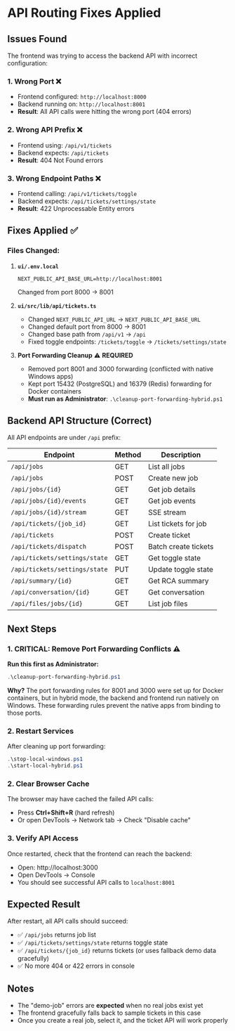 # API Routing Fixes Applied

## Issues Found

The frontend was trying to access the backend API with incorrect configuration:

### 1. **Wrong Port** ❌
- Frontend configured: `http://localhost:8000`
- Backend running on: `http://localhost:8001`
- **Result**: All API calls were hitting the wrong port (404 errors)

### 2. **Wrong API Prefix** ❌
- Frontend using: `/api/v1/tickets`
- Backend expects: `/api/tickets`
- **Result**: 404 Not Found errors

### 3. **Wrong Endpoint Paths** ❌
- Frontend calling: `/api/v1/tickets/toggle`
- Backend expects: `/api/tickets/settings/state`
- **Result**: 422 Unprocessable Entity errors

## Fixes Applied ✅

### Files Changed:

1. **`ui/.env.local`**
   ```env
   NEXT_PUBLIC_API_BASE_URL=http://localhost:8001
   ```
   Changed from port 8000 → 8001

2. **`ui/src/lib/api/tickets.ts`**
   - Changed `NEXT_PUBLIC_API_URL` → `NEXT_PUBLIC_API_BASE_URL`
   - Changed default port from 8000 → 8001
   - Changed base path from `/api/v1` → `/api`
   - Fixed toggle endpoints: `/tickets/toggle` → `/tickets/settings/state`

3. **Port Forwarding Cleanup** ⚠️ **REQUIRED**
   - Removed port 8001 and 3000 forwarding (conflicted with native Windows apps)
   - Kept port 15432 (PostgreSQL) and 16379 (Redis) forwarding for Docker containers
   - **Must run as Administrator**: `.\cleanup-port-forwarding-hybrid.ps1`

## Backend API Structure (Correct)

All API endpoints are under `/api` prefix:

| Endpoint | Method | Description |
|----------|--------|-------------|
| `/api/jobs` | GET | List all jobs |
| `/api/jobs` | POST | Create new job |
| `/api/jobs/{id}` | GET | Get job details |
| `/api/jobs/{id}/events` | GET | Get job events |
| `/api/jobs/{id}/stream` | GET | SSE stream |
| `/api/tickets/{job_id}` | GET | List tickets for job |
| `/api/tickets` | POST | Create ticket |
| `/api/tickets/dispatch` | POST | Batch create tickets |
| `/api/tickets/settings/state` | GET | Get toggle state |
| `/api/tickets/settings/state` | PUT | Update toggle state |
| `/api/summary/{id}` | GET | Get RCA summary |
| `/api/conversation/{id}` | GET | Get conversation |
| `/api/files/jobs/{id}` | GET | List job files |

## Next Steps

### 1. **CRITICAL**: Remove Port Forwarding Conflicts ⚠️

**Run this first as Administrator:**
```powershell
.\cleanup-port-forwarding-hybrid.ps1
```

**Why?** The port forwarding rules for 8001 and 3000 were set up for Docker containers, but in hybrid mode, the backend and frontend run natively on Windows. These forwarding rules prevent the native apps from binding to those ports.

### 2. Restart Services

After cleaning up port forwarding:
```powershell
.\stop-local-windows.ps1
.\start-local-hybrid.ps1
```

### 2. Clear Browser Cache

The browser may have cached the failed API calls:
- Press **Ctrl+Shift+R** (hard refresh)
- Or open DevTools → Network tab → Check "Disable cache"

### 3. Verify API Access

Once restarted, check that the frontend can reach the backend:
- Open: http://localhost:3000
- Open DevTools → Console
- You should see successful API calls to `localhost:8001`

## Expected Result

After restart, all API calls should succeed:
- ✅ `/api/jobs` returns job list
- ✅ `/api/tickets/settings/state` returns toggle state
- ✅ `/api/tickets/{job_id}` returns tickets (or uses fallback demo data gracefully)
- ✅ No more 404 or 422 errors in console

## Notes

- The "demo-job" errors are **expected** when no real jobs exist yet
- The frontend gracefully falls back to sample tickets in this case
- Once you create a real job, select it, and the ticket API will work properly
